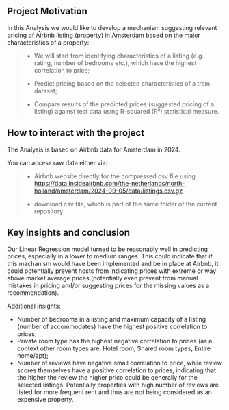 ## Project Motivation
In this Analysis we would like to develop a mechanism suggesting relevant pricing of Airbnb listing (property) in Amsterdam based on the major characteristics of a property:
> - We will start from identifying characteristics of a listing (e.g. rating, number of bedrooms etc.), which have the highest correlation to price;
> 
> - Predict pricing based on the selected characteristics of a train dataset;
> 
> - Compare results of the predicted prices (suggested pricing of a listing) against test data using R-squared (R²) statistical measure.

## How to interact with the project
The Analysis is based on Airbnb data for Amsterdam in 2024.

You can access raw data either via:
> - Airbnb website directly for the compressed csv file using https://data.insideairbnb.com/the-netherlands/north-holland/amsterdam/2024-09-05/data/listings.csv.gz
>
> - download csv file, which is part of the same folder of the current repository

## Key insights and conclusion
Our Linear Regression model turned to be reasonably well in predicting prices, especially in a lower to medium ranges. This could indicate that if this machanism would have been implemented and be in place at Airbnb, it could potentially prevent hosts from indicating prices with extreme or way above market average prices (potentially even prevent from manual mistakes in pricing and/or suggesting prices for the missing values as a recommendation).

Additional insights:
- Number of bedrooms in a listing and maximum capacity of a listing (number of accommodates) have the highest positive correlation to prices;
- Private room type has the highest negative correlation to prices (as a context other room types are: Hotel room, Shared room types, Entire home/apt);
- Number of reviews have negative small correlation to price, while review scores themselves have a positive correlation to prices, indicating that the higher the review the higher price could be generally for the selected listings. Potentially properties with high number of reviews are listed for more frequent rent and thus are not being considered as an expensive property.
